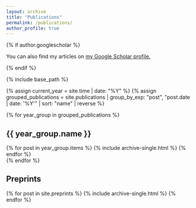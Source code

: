 ```yaml
---
layout: archive
title: "Publications"
permalink: /publications/
author_profile: true
---
```


{% if author.googlescholar %}
  <div class="publication-intro">
    <p>You can also find my articles on <u><a href="{{author.googlescholar}}">my Google Scholar profile</a>.</u></p>
  </div>
{% endif %}

{% include base_path %}

<div class="publications-container">
  {% assign current_year = site.time | date: "%Y" %}
  {% assign grouped_publications = site.publications | group_by_exp: "post", "post.date | date: '%Y'" | sort: "name" | reverse %}
  
  {% for year_group in grouped_publications %}
    <div class="publication-year-section">
      <h2 class="publication-year-header">{{ year_group.name }}</h2>
      <div class="publication-year-content">
        {% for post in year_group.items %}
          {% include archive-single.html %}
        {% endfor %}
      </div>
    </div>
  {% endfor %}
</div>

<div class="preprints-section">
  <h2 class="preprints-header">Preprints</h2>
  <div class="preprints-content">
    {% for post in site.preprints %}
      {% include archive-single.html %}
    {% endfor %}
  </div>
</div>

<script>
function copyCitation(citation) {
  navigator.clipboard.writeText(citation).then(function() {
    // Show a temporary success message
    const button = event.target.closest('.citation-btn');
    const originalText = button.querySelector('span').textContent;
    button.querySelector('span').textContent = 'Copied!';
    button.classList.add('copied');
    
    setTimeout(function() {
      button.querySelector('span').textContent = originalText;
      button.classList.remove('copied');
    }, 2000);
  }).catch(function(err) {
    console.error('Could not copy citation: ', err);
  });
}
</script>
